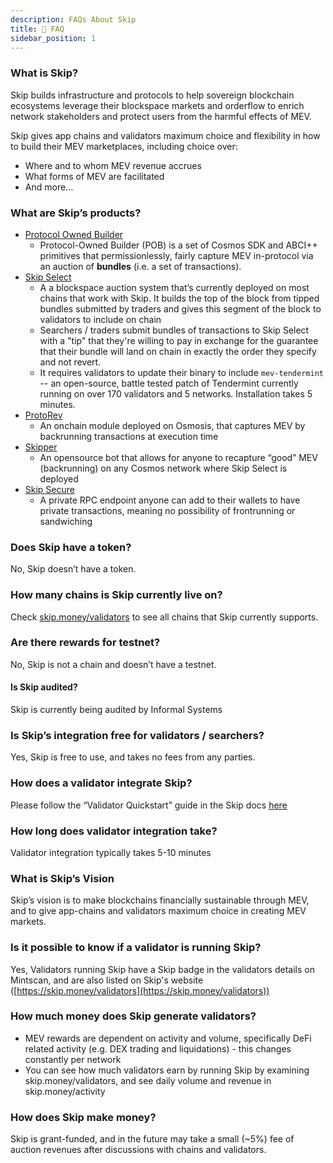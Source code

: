 ```yaml
---
description: FAQs About Skip
title: 📣 FAQ
sidebar_position: 1
---
```


### What is Skip?

Skip builds infrastructure and protocols to help sovereign blockchain ecosystems leverage their blockspace markets and orderflow to enrich network stakeholders and protect users from the harmful effects of MEV.

Skip gives app chains and validators maximum choice and flexibility in how to build their MEV marketplaces, including choice over:

- Where and to whom MEV revenue accrues
- What forms of MEV are facilitated
- And more...

### What are Skip’s products?

- [Protocol Owned Builder](pob/overview)
  - Protocol-Owned Builder (POB) is a set of Cosmos SDK and ABCI++ primitives that permissionlessly, fairly capture MEV in-protocol via an auction of **bundles** (i.e. a set of transactions).
- [Skip Select](select/intro)
  - A a blockspace auction system that’s currently deployed on most chains that work with Skip. It builds the top of the block from tipped bundles submitted by traders and gives this segment of the block to validators to include on chain
  - Searchers / traders submit bundles of transactions to Skip Select with a "tip" that they're willing to pay in exchange for the guarantee that their bundle will land on chain in exactly the order they specify and not revert.
  - It requires validators to update their binary to include `mev-tendermint` -- an open-source, battle tested patch of Tendermint currently running on over 170 validators and 5 networks. Installation takes 5 minutes.
- [ProtoRev](https://github.com/osmosis-labs/osmosis/blob/main/x/protorev/protorev.md)
  - An onchain module deployed on Osmosis, that captures MEV by backrunning transactions at execution time
- [Skipper](https://github.com/skip-mev/skipper)
  - An opensource bot that allows for anyone to recapture “good” MEV (backrunning) on any Cosmos network where Skip Select is deployed
- [Skip Secure](select/skip-secure)
  - A private RPC endpoint anyone can add to their wallets to have private transactions, meaning no possibility of frontrunning or sandwiching

### Does Skip have a token?

No, Skip doesn’t have a token.

### How many chains is Skip currently live on?

Check [skip.money/validators](http://skip.money/validators) to see all chains that Skip currently supports.

### Are there rewards for testnet?

No, Skip is not a chain and doesn’t have a testnet.

#### Is Skip audited?

Skip is currently being audited by Informal Systems

### Is Skip’s integration free for validators / searchers?

Yes, Skip is free to use, and takes no fees from any parties.

### How does a validator integrate Skip?

Please follow the “Validator Quickstart” guide in the Skip docs [here](select/validator/quickstart)

### How long does validator integration take?

Validator integration typically takes 5-10 minutes

### What is Skip’s Vision

Skip’s vision is to make blockchains financially sustainable through MEV, and to give app-chains and validators maximum choice in creating MEV markets.

### Is it possible to know if a validator is running Skip?

Yes, Validators running Skip have a Skip badge in the validators details on Mintscan, and are also listed on Skip's website ([https://skip.money/validators](https://skip.money/validators))

### How much money does Skip generate validators?

- MEV rewards are dependent on activity and volume, specifically DeFi related activity (e.g. DEX trading and liquidations) - this changes constantly per network
- You can see how much validators earn by running Skip by examining skip.money/validators, and see daily volume and revenue in skip.money/activity

### How does Skip make money?

Skip is grant-funded, and in the future may take a small (~5%) fee of auction revenues after discussions with chains and validators.
